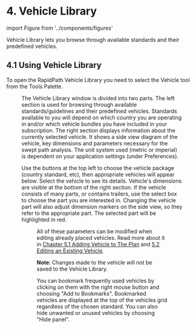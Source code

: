 # 4. Vehicle Library

import Figure from '../components/figures'

Vehicle Library lets you browse through available standards and their predefined vehicles.

## 4.1 Using Vehicle Library

To open the RapidPath Vehicle Library you need to select the Vehicle tool from the Tools Palette.

<Figure caption="4.1 Swept Path tool in Tools Palette" src={require('./Resources/Swept_Path_tool_in_Tools_Palette.png').default} />

The Vehicle Library window is divided into two parts. The left section is used for browsing through available standards/guidelines and their predefined vehicles. Standards available to you will depend on which country you are operating in and/or which vehicle bundles you have included in your subscription. The right section displays information about the currently selected vehicle. It shows a side view diagram of the vehicle, key dimensions and parameters necessary for the swept path analysis.
The unit system used (metric or imperial) is dependent on your application settings (under Preferences).

Use the buttons at the top left to choose the vehicle package (country standard, etc), then appropriate vehicles will appear below. Select the vehicle to see its details. Vehicle's dimensions are visible at the bottom of the right section. If the vehicle consists of many parts, or contains trailers, use the select box to choose the part you are interested in. Changing the vehicle part will also adjust dimension markers on the side view, so they refer to the appropriate part.
The selected part will be highlighted in red.

<Figure caption="4.2 Vehicle Library Window" src={require('./Resources/Vehicle_Library_Window.png').default} />

All of these parameters can be modified when editing already placed vehicles. Read more about it in [Chapter 5.1 Adding Vehicle to The Plan](Preparing-Swept-Path-Analysis#51-adding-vehicle-to-the-plan) and [5.2 Editing an Existing Vehicle](Preparing-Swept-Path-Analysis#52-editing-an-existing-vehicle).

**Note**: Changes made to the vehicle will not be saved to the Vehicle Library.

You can bookmark frequently used vehicles by clicking on them with the right mouse button and choosing "Add to Bookmarks". Bookmarked vehicles are displayed at the top of the vehicles grid regardless of the chosen standard. You can also hide unwanted or unused vehicles by choosing "Hide panel".

<Figure caption="4.3 Bookmark and Hide vehicle option inside the Vehicle Library Window" src={require('./Resources/Bookmark_and_Hide_vehicle_option_inside_the_Vehicle_Library_Window.png').default} />
